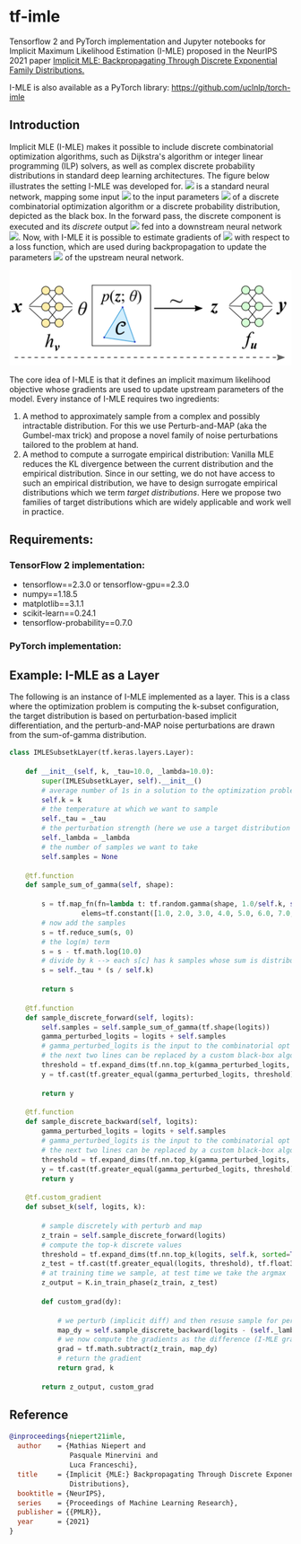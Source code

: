 # tf-imle
Tensorflow 2 and PyTorch implementation and Jupyter notebooks for Implicit Maximum Likelihood Estimation (I-MLE) proposed in the NeurIPS 2021 paper [Implicit MLE: Backpropagating Through Discrete Exponential Family Distributions.](https://arxiv.org/abs/2106.01798)

I-MLE is also available as a PyTorch library: https://github.com/uclnlp/torch-imle

## Introduction

Implicit MLE (I-MLE) makes it possible to include discrete combinatorial optimization algorithms, such as Dijkstra's algorithm or integer linear programming (ILP) solvers, as well as complex discrete probability distributions in standard deep learning architectures. The figure below illustrates the setting I-MLE was developed for. <img src="https://render.githubusercontent.com/render/math?math=h_{\mathbf{v}}"> is a standard neural network, mapping some input <img src="https://render.githubusercontent.com/render/math?math=\mathbf{x}"> to the input parameters <img src="https://render.githubusercontent.com/render/math?math=\mathbf{\theta}"> of a discrete combinatorial optimization algorithm or a discrete probability distribution, depicted as the black box. In the forward pass, the discrete component is executed and its *discrete* output <img src="https://render.githubusercontent.com/render/math?math=\mathbf{z}"> fed into a downstream neural network <img src="https://render.githubusercontent.com/render/math?math=f_{\mathbf{u}}">. Now, with I-MLE it is possible to estimate gradients of <img src="https://render.githubusercontent.com/render/math?math=\mathbf{\theta}"> with respect to a loss function, which are used during backpropagation to update the parameters <img src="https://render.githubusercontent.com/render/math?math=\mathbf{v}"> of the upstream neural network.

![Illustration of the problem addressed by I-MLE](https://github.com/nec-research/tf-imle/blob/main/images/i-mle-figure1.PNG)

The core idea of I-MLE is that it defines an implicit maximum likelihood objective whose gradients are used to update upstream parameters of the model. Every instance of I-MLE requires two ingredients:
1. A method to approximately sample from a complex and possibly intractable distribution. For this we use Perturb-and-MAP (aka the Gumbel-max trick) and propose a novel family of noise perturbations tailored to the problem at hand.
2. A method to compute a surrogate empirical distribution: Vanilla MLE reduces the KL divergence between the current distribution and the empirical distribution. Since in our setting, we do not have access to such an empirical distribution, we have to design surrogate empirical distributions which we term *target distributions*. Here we propose two families of target distributions which are widely applicable and work well in practice.


## Requirements: 

### TensorFlow 2 implementation:
* tensorflow==2.3.0 or tensorflow-gpu==2.3.0
* numpy==1.18.5
* matplotlib==3.1.1
* scikit-learn==0.24.1
* tensorflow-probability==0.7.0

### PyTorch implementation:


## Example: I-MLE as a Layer 

The following is an instance of I-MLE implemented as a layer. This is a class where the optimization problem is computing the k-subset configuration, the target distribution is based on perturbation-based implicit differentiation, and the perturb-and-MAP noise perturbations are drawn from the sum-of-gamma distribution.

```python
class IMLESubsetkLayer(tf.keras.layers.Layer):
    
    def __init__(self, k, _tau=10.0, _lambda=10.0):
        super(IMLESubsetkLayer, self).__init__()
        # average number of 1s in a solution to the optimization problem
        self.k = k
        # the temperature at which we want to sample
        self._tau = _tau
        # the perturbation strength (here we use a target distribution based on perturbation-based implicit differentiation
        self._lambda = _lambda  
        # the number of samples we want to take
        self.samples = None 
        
    @tf.function
    def sample_sum_of_gamma(self, shape):
        
        s = tf.map_fn(fn=lambda t: tf.random.gamma(shape, 1.0/self.k, self.k/t), 
                  elems=tf.constant([1.0, 2.0, 3.0, 4.0, 5.0, 6.0, 7.0, 8.0, 9.0, 10.0]))   
        # now add the samples
        s = tf.reduce_sum(s, 0)
        # the log(m) term
        s = s - tf.math.log(10.0)
        # divide by k --> each s[c] has k samples whose sum is distributed as Gumbel(0, 1)
        s = self._tau * (s / self.k)

        return s
    
    @tf.function
    def sample_discrete_forward(self, logits): 
        self.samples = self.sample_sum_of_gamma(tf.shape(logits))
        gamma_perturbed_logits = logits + self.samples
        # gamma_perturbed_logits is the input to the combinatorial opt algorithm
        # the next two lines can be replaced by a custom black-box algorithm call
        threshold = tf.expand_dims(tf.nn.top_k(gamma_perturbed_logits, self.k, sorted=True)[0][:,-1], -1)
        y = tf.cast(tf.greater_equal(gamma_perturbed_logits, threshold), tf.float32)
        
        return y
    
    @tf.function
    def sample_discrete_backward(self, logits):     
        gamma_perturbed_logits = logits + self.samples
        # gamma_perturbed_logits is the input to the combinatorial opt algorithm
        # the next two lines can be replaced by a custom black-box algorithm call
        threshold = tf.expand_dims(tf.nn.top_k(gamma_perturbed_logits, self.k, sorted=True)[0][:,-1], -1)
        y = tf.cast(tf.greater_equal(gamma_perturbed_logits, threshold), tf.float32)
        return y
    
    @tf.custom_gradient
    def subset_k(self, logits, k):

        # sample discretely with perturb and map
        z_train = self.sample_discrete_forward(logits)
        # compute the top-k discrete values
        threshold = tf.expand_dims(tf.nn.top_k(logits, self.k, sorted=True)[0][:,-1], -1)
        z_test = tf.cast(tf.greater_equal(logits, threshold), tf.float32)
        # at training time we sample, at test time we take the argmax
        z_output = K.in_train_phase(z_train, z_test)
        
        def custom_grad(dy):

            # we perturb (implicit diff) and then resuse sample for perturb and MAP
            map_dy = self.sample_discrete_backward(logits - (self._lambda*dy))
            # we now compute the gradients as the difference (I-MLE gradients)
            grad = tf.math.subtract(z_train, map_dy)
            # return the gradient            
            return grad, k

        return z_output, custom_grad
  ```


## Reference

```bibtex
@inproceedings{niepert21imle,
  author    = {Mathias Niepert and
               Pasquale Minervini and
               Luca Franceschi},
  title     = {Implicit {MLE:} Backpropagating Through Discrete Exponential Family
               Distributions},
  booktitle = {NeurIPS},
  series    = {Proceedings of Machine Learning Research},
  publisher = {{PMLR}},
  year      = {2021}
}
```
